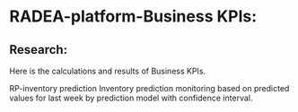 # RADEA-platform-Business KPIs:
## Research:
Here is the calculations and results of Business KPIs.

RP-inventory prediction
Inventory prediction monitoring based on predicted values for last week by prediction model with confidence interval. 
